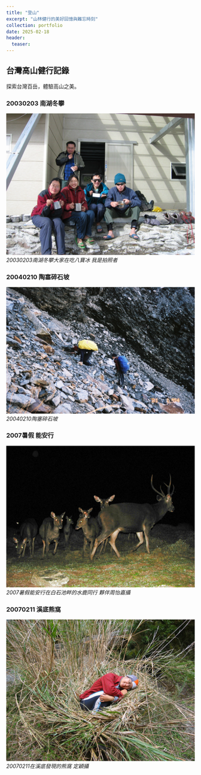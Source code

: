 ```yaml
---
title: "登山"
excerpt: "山林健行的美好回憶與難忘時刻"
collection: portfolio
date: 2025-02-18
header:
  teaser: 
---
```


## 台灣高山健行記錄

探索台灣百岳，體驗高山之美。

### 20030203 南湖冬攀
![南湖冬攀](/images/mountains/20030203.jpg)
*20030203南湖冬攀大家在吃八寶冰*
*我是拍照者*

### 20040210 陶塞碎石坡
![陶塞碎石坡](/images/mountains/20040210.JPG)
*20040210陶塞碎石坡*

### 2007暑假 能安行
![能安行水鹿](/images/mountains/2007.JPG)
*2007暑假能安行在白石池畔的水鹿同行*
*夥伴周怡嘉攝*

### 20070211 溪底熊窩
![熊窩發現](/images/mountains/20070211.JPG)
*20070211在溪底發現的熊窩*
*定穎攝*
